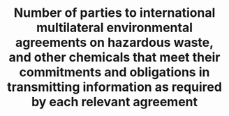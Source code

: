 ---
actual_indicator_available: 'Submitted U.S. reports under the Montreal Protocol. Note:
  of the other four MEAs covered under this indicator, the United States is not Party
  to three (Basel Rotterdam, and Stockholm Conventions) and the Minamata Convention
  had not yet entered into force during this reporting period).'
actual_indicator_available_description: Reporting forms submitted to the Montreal
  Protocol Secretariat.
comments_and_limitations: This indicator is not a typical statistical indicator as
  it tracks whether reporting was done rather than the content of the reports.
computation_units: Yes/No
data_non_statistical: false
date_metadata_updated: February, 2018
date_of_national_source_publication: N/A
disaggregation_categories: By multilateral environmental agreement (MEA).
disaggregation_geography: Country
goal_meta_link: http://unstats.un.org/sdgs/files/metadata-compilation/Metadata-Goal-12.pdf
graph_title: Is the US in compliance with the Montreal Protocol ?
graph_type: binary
has_metadata: false
indicator: 12.4.1
indicator_name: Number of parties to international multilateral environmental agreements
  on hazardous waste, and other chemicals that meet their commitments and obligations
  in transmitting information as required by each relevant agreement
indicator_sort_order: 12-04-01
indicator_variable: compliance
international_and_national_references: "The Implementation Committee of the Montreal\
  \ Protocol tracks Parties\u2019 compliance with reporting obligations."
layout: indicator
method_of_computation: Country score is calculated per the formula described in the
  indicator 12.4.1 metadata.
national_geographical_coverage: United States
periodicity: Annual
permalink: /12-4-1/
published: true
reporting_status: complete
scheduled_update_by_SDG_team: December, 2020
scheduled_update_by_national_source: N/A
sdg_goal: 12
source_active_1: true
source_agency_staff_email_1: clarkad@state.gov
source_agency_staff_name_1: Department of State ANDREW CLARK
source_agency_survey_dataset_1: DOS/OES/EQT
source_notes_1: null
source_organisation_1: DOS/OES/EQT
source_title_1: null
source_url_1: https://www.epa.gov/ozone-layer-protection/international-actions-montreal-protocol-substances-deplete-ozone-layer
source_url_text_1: https://www.epa.gov/ozone-layer-protection/international-actions-montreal-protocol-substances-deplete-ozone-layer
target: By 2020, achieve the environmentally sound management of chemicals and all
  wastes throughout their life cycle, in accordance with agreed international frameworks,
  and significantly reduce their release to air, water and soil in order to minimize
  their adverse impacts on human health and the environment.
target_id: '12.4'
time_period: 2000-2017
title: Number of parties to international multilateral environmental agreements on
  hazardous waste, and other chemicals that meet their commitments and obligations
  in transmitting information as required by each relevant agreement
un_custodial_agency: UNEP
un_designated_tier: '1'
us_method_of_computation: "As provided in the indicator metadata:  \U0001D447\U0001D45F\
  \U0001D44E\U0001D45B\U0001D460\U0001D45A\U0001D456\U0001D460\U0001D460\U0001D456\
  \U0001D45C\U0001D45B \U0001D445\U0001D44E\U0001D461\U0001D452 = (\U0001D44E\U0001D450\
  \U0001D460 + \U0001D44F\U0001D450\U0001D460 + \U0001D450\U0001D450\U0001D460 + \U0001D451\
  \U0001D450\U0001D460 + \U0001D452\U0001D450\U0001D460) \U0001D441. \U0001D45C\U0001D453\
  \ \U0001D436\U0001D45C\U0001D45B\U0001D463\U0001D452\U0001D45B\U0001D461\U0001D456\
  \U0001D45C\U0001D45B\U0001D460 \u2217 100"
variable_description: null
variable_notes: null
---